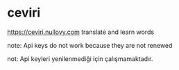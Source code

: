 # ceviri
https://ceviri.nullovy.com translate and learn words

note: Api keys do not work because they are not renewed

not: Api keyleri yenilenmediği için çalışmamaktadır.
